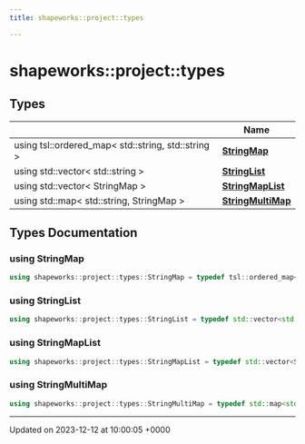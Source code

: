 ```yaml
---
title: shapeworks::project::types

---
```


# shapeworks::project::types



## Types

|                | Name           |
| -------------- | -------------- |
| using tsl::ordered_map< std::string, std::string > | **[StringMap](../Namespaces/namespaceshapeworks_1_1project_1_1types.md#using-stringmap)**  |
| using std::vector< std::string > | **[StringList](../Namespaces/namespaceshapeworks_1_1project_1_1types.md#using-stringlist)**  |
| using std::vector< StringMap > | **[StringMapList](../Namespaces/namespaceshapeworks_1_1project_1_1types.md#using-stringmaplist)**  |
| using std::map< std::string, StringMap > | **[StringMultiMap](../Namespaces/namespaceshapeworks_1_1project_1_1types.md#using-stringmultimap)**  |

## Types Documentation

### using StringMap

```cpp
using shapeworks::project::types::StringMap = typedef tsl::ordered_map<std::string, std::string>;
```


### using StringList

```cpp
using shapeworks::project::types::StringList = typedef std::vector<std::string>;
```


### using StringMapList

```cpp
using shapeworks::project::types::StringMapList = typedef std::vector<StringMap>;
```


### using StringMultiMap

```cpp
using shapeworks::project::types::StringMultiMap = typedef std::map<std::string, StringMap>;
```







-------------------------------

Updated on 2023-12-12 at 10:00:05 +0000